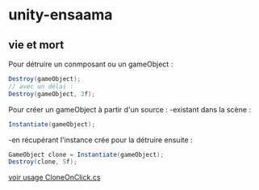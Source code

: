 # unity-ensaama

## vie et mort
Pour détruire un conmposant ou un gameObject :
```csharp
Destroy(gameObject);
// avec un délai :
Destroy(gameObject, 3f);
```

Pour créer un gameObject à partir d'un source :
-existant dans la scène :
```csharp
Instantiate(gameObject);
```
-en récupérant l'instance crée pour la détruire ensuite :
```csharp
GameObject clone = Instantiate(gameObject);
Destroy(clone, 5f);
```
[voir usage CloneOnClick.cs](./Assets/CloneOnClick.cs)